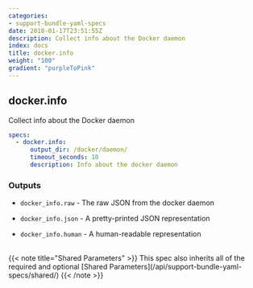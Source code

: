 ```yaml
---
categories:
- support-bundle-yaml-specs
date: 2018-01-17T23:51:55Z
description: Collect info about the Docker daemon
index: docs
title: docker.info
weight: "100"
gradient: "purpleToPink"
---
```


## docker.info

Collect info about the Docker daemon


```yaml
specs:
  - docker.info:
      output_dir: /docker/daemon/
      timeout_seconds: 10
      description: Info about the docker daemon
```

    
### Outputs


- `docker_info.raw` - The raw JSON from the docker daemon

- `docker_info.json` - A pretty-printed JSON representation

- `docker_info.human` - A human-readable representation

    
<br>
{{< note title="Shared Parameters" >}}
This spec also inherits all of the required and optional [Shared Parameters](/api/support-bundle-yaml-specs/shared/)
{{< /note >}}
    
    
